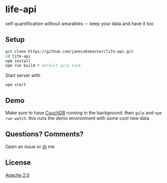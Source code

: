 # life-api

self quantification without wearables -- keep your data and have it too

## Setup

```bash
git clone https://github.com/janecakemaster/life-api.git
cd life-api
npm install
npm run build # default gulp task
```

Start server with

```
npm start
```

## Demo

Make sure to have [CouchDB](http://docs.couchdb.org/en/1.6.1/index.html) running in the background. then `gulp` and `npm run watch`. this runs the demo environment with some cool new data

## Questions? Comments?
Open an issue or [@](https://twitter.com/janecakemaster) me

## License

[Apache 2.0](http://www.apache.org/licenses/LICENSE-2.0)
